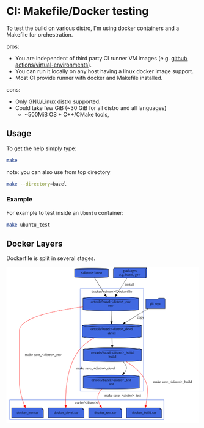 # CI: Makefile/Docker testing

To test the build on various distro, I'm using docker containers and a Makefile
for orchestration.

pros:
* You are independent of third party CI runner VM images (e.g. [github actions/virtual-environments](https://github.com/actions/virtual-environments)).
* You can run it locally on any host having a linux docker image support.
* Most CI provide runner with docker and Makefile installed.

cons:
* Only GNU/Linux distro supported.
* Could take few GiB (~30 GiB for all distro and all languages)
  * ~500MiB OS + C++/CMake tools,

## Usage

To get the help simply type:
```sh
make
```

note: you can also use from top directory
```sh
make --directory=bazel
```

### Example
For example to test inside an `Ubuntu` container:
```sh
make ubuntu_test
```

## Docker Layers

Dockerfile is split in several stages.

![docker](docker.svg)
